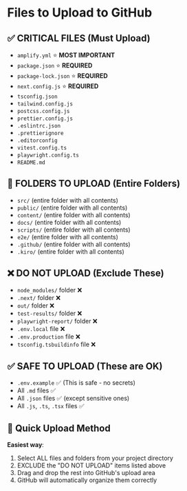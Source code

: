 # Files to Upload to GitHub

## ✅ CRITICAL FILES (Must Upload)

- `amplify.yml` ⭐ **MOST IMPORTANT**
- `package.json` ⭐ **REQUIRED**
- `package-lock.json` ⭐ **REQUIRED**
- `next.config.js` ⭐ **REQUIRED**
- `tsconfig.json`
- `tailwind.config.js`
- `postcss.config.js`
- `prettier.config.js`
- `.eslintrc.json`
- `.prettierignore`
- `.editorconfig`
- `vitest.config.ts`
- `playwright.config.ts`
- `README.md`

## 📁 FOLDERS TO UPLOAD (Entire Folders)

- `src/` (entire folder with all contents)
- `public/` (entire folder with all contents)
- `content/` (entire folder with all contents)
- `docs/` (entire folder with all contents)
- `scripts/` (entire folder with all contents)
- `e2e/` (entire folder with all contents)
- `.github/` (entire folder with all contents)
- `.kiro/` (entire folder with all contents)

## ❌ DO NOT UPLOAD (Exclude These)

- `node_modules/` folder ❌
- `.next/` folder ❌
- `out/` folder ❌
- `test-results/` folder ❌
- `playwright-report/` folder ❌
- `.env.local` file ❌
- `.env.production` file ❌
- `tsconfig.tsbuildinfo` file ❌

## ✅ SAFE TO UPLOAD (These are OK)

- `.env.example` ✅ (This is safe - no secrets)
- All `.md` files ✅
- All `.json` files ✅ (except sensitive ones)
- All `.js`, `.ts`, `.tsx` files ✅

## 🎯 Quick Upload Method

**Easiest way**:

1. Select ALL files and folders from your project directory
2. EXCLUDE the "DO NOT UPLOAD" items listed above
3. Drag and drop the rest into GitHub's upload area
4. GitHub will automatically organize them correctly
